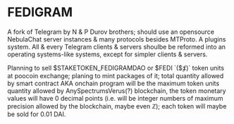 # FEDIGRAM
A fork of Telegram by N & P Durov brothers; should use an opensource NebulaChat server instances & many protocols besides MTProto. A plugins system. All & every Telegram clients & servers shoulbe be reformed into an operating systems-like systems, except for simpler clients & servers.

Planning to sell $STAKETOKEN_FEDIGRAMDAO or $FEDI `($⨋)` token units at poocoin exchange; planing to mint packages of it; total quantity allowed by smart contract AKA onchain program will be the maximum token units quantity allowed by AnySpectrumsVerus(?) blockchain, the token monetary values will have 0 decimal points (i.e. will be integer numbers of maximum precision allowed by the blockchain, maybe even ℤ); each token will maybe be sold for 0.01 DAI.
